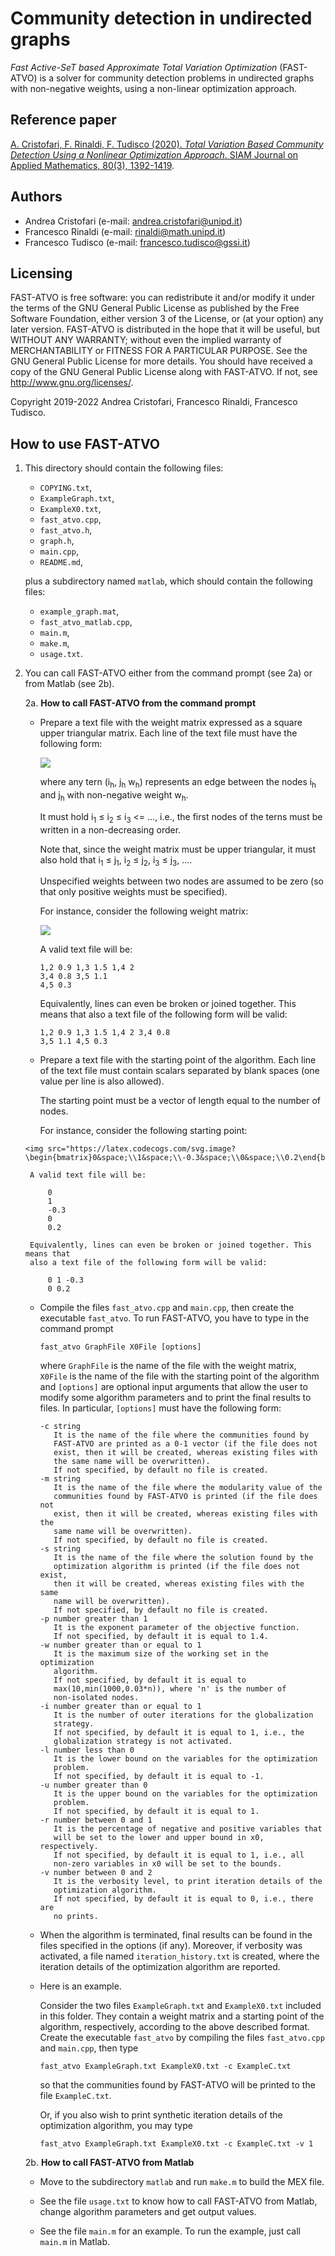 # Community detection in undirected graphs

*Fast Active-SeT based Approximate Total Variation Optimization* (FAST-ATVO) is a solver for community detection problems in undirected graphs
with non-negative weights, using a non-linear optimization approach.

## Reference paper

[A. Cristofari, F. Rinaldi, F. Tudisco (2020). _Total Variation Based
Community Detection Using a Nonlinear Optimization Approach_. SIAM Journal
on Applied Mathematics, 80(3), 1392-1419](https://epubs.siam.org/doi/10.1137/19M1270446).

## Authors

* Andrea Cristofari (e-mail: [andrea.cristofari@unipd.it](mailto:andrea.cristofari@unipd.it))
* Francesco Rinaldi (e-mail: [rinaldi@math.unipd.it](mailto:rinaldi@math.unipd.it))
* Francesco Tudisco (e-mail: [francesco.tudisco@gssi.it](mailto:francesco.tudisco@gssi.it))

## Licensing

FAST-ATVO is free software: you can redistribute it and/or modify
it under the terms of the GNU General Public License as published by
the Free Software Foundation, either version 3 of the License, or
(at your option) any later version.
FAST-ATVO is distributed in the hope that it will be useful,
but WITHOUT ANY WARRANTY; without even the implied warranty of
MERCHANTABILITY or FITNESS FOR A PARTICULAR PURPOSE. See the
GNU General Public License for more details.
You should have received a copy of the GNU General Public License
along with FAST-ATVO. If not, see <http://www.gnu.org/licenses/>.

Copyright 2019-2022 Andrea Cristofari, Francesco Rinaldi, Francesco
Tudisco.

## How to use FAST-ATVO

1. This directory should contain the following files:

    * `COPYING.txt`,
    * `ExampleGraph.txt`,
    * `ExampleX0.txt`,
    * `fast_atvo.cpp`,
    * `fast_atvo.h`,
    * `graph.h`,
    * `main.cpp`,
    * `README.md`,

    plus a subdirectory named `matlab`, which should contain the following
    files:

    * `example_graph.mat`,
    * `fast_atvo_matlab.cpp`,
    * `main.m`,
    * `make.m`,
    * `usage.txt`.

2. You can call FAST-ATVO either from the command prompt (see 2a) or from Matlab (see 2b).

   2a. **How to call FAST-ATVO from the command prompt**

      - Prepare a text file with the weight matrix expressed as a square
        upper triangular matrix. Each line of the text file must have the
        following form:

	    <img src="https://latex.codecogs.com/svg.image?i_1,&space;j_1&space;\,\,&space;w_1&space;\,\,\,\,\,\,&space;i_2,&space;j_2&space;\,\,&space;w_2&space;\,\,\,\,\,\,&space;i_3,&space;j_3&space;\,\,&space;w_3&space;\,\,\,\,\,\,&space;\ldots">

        where any tern (i<sub>h</sub>, j<sub>h</sub> w<sub>h</sub>) represents an edge between the nodes i<sub>h</sub>
        and j<sub>h</sub> with non-negative weight w<sub>h</sub>.

        It must hold i<sub>1</sub> &le; i<sub>2</sub> &le; i<sub>3</sub> <= ..., i.e., the first nodes of the
        terns must be written in a non-decreasing order.

        Note that, since the weight matrix must be upper triangular, it must also hold that i<sub>1</sub> &le; j<sub>1</sub>, i<sub>2</sub> &le; j<sub>2</sub>, i<sub>3</sub> &le; j<sub>3</sub>, ....

        Unspecified weights between two nodes are assumed to be zero (so that only positive weights must be specified).

        For instance, consider the following weight matrix:

        <img src="https://latex.codecogs.com/svg.image?\begin{bmatrix}0&space;&&space;0.9&space;&&space;1.5&space;&&space;2&space;&&space;0&space;\\0.9&space;&&space;0&space;&&space;0&space;&&space;0&space;&&space;0&space;\\1.5&space;&&space;0&space;&&space;0&space;&&space;0.8&space;&&space;1.1&space;\\2&space;&&space;0&space;&&space;0.8&space;&&space;0&space;&&space;0.3&space;\\0&space;&&space;0&space;&&space;1.1&space;&&space;0.3&space;&&space;0\end{bmatrix}">

        A valid text file will be:

            1,2 0.9 1,3 1.5 1,4 2
            3,4 0.8 3,5 1.1
            4,5 0.3

        Equivalently, lines can even be broken or joined together. This means that
        also a text file of the following form will be valid:

            1,2 0.9 1,3 1.5 1,4 2 3,4 0.8
            3,5 1.1 4,5 0.3

      - Prepare a text file with the starting point of the algorithm.
        Each line of the text file must contain scalars separated by blank spaces
        (one value per line is also allowed).

        The starting point must be a vector of length equal to the number of nodes.

        For instance, consider the following starting point:

	   <img src="https://latex.codecogs.com/svg.image?\begin{bmatrix}0&space;\\1&space;\\-0.3&space;\\0&space;\\0.2\end{bmatrix}">

        A valid text file will be:

            0
            1
            -0.3
            0
            0.2

        Equivalently, lines can even be broken or joined together. This means that
        also a text file of the following form will be valid:

            0 1 -0.3
            0 0.2

      - Compile the files `fast_atvo.cpp` and `main.cpp`, then create the
        executable `fast_atvo`. To run FAST-ATVO, you have to type in the
        command prompt

            fast_atvo GraphFile X0File [options]

        where `GraphFile` is the name of the file with the weight matrix,
        `X0File` is the name of the file with the starting point of the
        algorithm and `[options]` are optional input arguments that allow
        the user to modify some algorithm parameters and to print the
        final results to files.
        In particular, `[options]` must have the following form:

            -c string
               It is the name of the file where the communities found by
               FAST-ATVO are printed as a 0-1 vector (if the file does not
               exist, then it will be created, whereas existing files with
               the same name will be overwritten).
               If not specified, by default no file is created.
            -m string
               It is the name of the file where the modularity value of the
               communities found by FAST-ATVO is printed (if the file does not
               exist, then it will be created, whereas existing files with the
               same name will be overwritten).
               If not specified, by default no file is created.
            -s string
               It is the name of the file where the solution found by the
               optimization algorithm is printed (if the file does not exist,
               then it will be created, whereas existing files with the same
               name will be overwritten).
               If not specified, by default no file is created.
            -p number greater than 1
               It is the exponent parameter of the objective function.
               If not specified, by default it is equal to 1.4.
            -w number greater than or equal to 1
               It is the maximum size of the working set in the optimization
               algorithm.
               If not specified, by default it is equal to
               max(10,min(1000,0.03*n)), where 'n' is the number of
               non-isolated nodes.
            -i number greater than or equal to 1
               It is the number of outer iterations for the globalization
               strategy.
               If not specified, by default it is equal to 1, i.e., the
               globalization strategy is not activated.
            -l number less than 0
               It is the lower bound on the variables for the optimization
               problem.
               If not specified, by default it is equal to -1.
            -u number greater than 0
               It is the upper bound on the variables for the optimization
               problem.
               If not specified, by default it is equal to 1.
            -r number between 0 and 1
               It is the percentage of negative and positive variables that
               will be set to the lower and upper bound in x0, respectively.
               If not specified, by default it is equal to 1, i.e., all
               non-zero variables in x0 will be set to the bounds.
            -v number between 0 and 2
               It is the verbosity level, to print iteration details of the
               optimization algorithm.
               If not specified, by default it is equal to 0, i.e., there are
               no prints.

      - When the algorithm is terminated, final results can be found in the
        files specified in the options (if any). Moreover, if verbosity was
        activated, a file named `iteration_history.txt` is created, where
        the iteration details of the optimization algorithm are reported.

      - Here is an example.

        Consider the two files `ExampleGraph.txt` and `ExampleX0.txt`
        included in this folder. They contain a weight matrix and a starting point
        of the algorithm, respectively, according to the above described format.
        Create the executable `fast_atvo` by compiling the files `fast_atvo.cpp` and `main.cpp`,
        then type

            fast_atvo ExampleGraph.txt ExampleX0.txt -c ExampleC.txt

        so that the communities found by FAST-ATVO will be printed to the
        file `ExampleC.txt`.

        Or, if you also wish to print synthetic iteration details of the
        optimization algorithm, you may type

            fast_atvo ExampleGraph.txt ExampleX0.txt -c ExampleC.txt -v 1 

   2b. **How to call FAST-ATVO from Matlab**

      - Move to the subdirectory `matlab` and run `make.m` to build the MEX file.

      - See the file `usage.txt` to know how to call FAST-ATVO from Matlab, change algorithm parameters and get output values.

      - See the file `main.m` for an example. To run the example, just call `main.m` in Matlab.